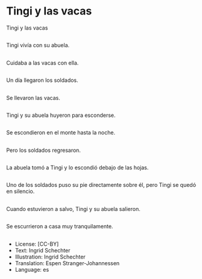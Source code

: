 # Tingi y las vacas

Tingi y las vacas

##
Tingi vivía con su abuela.

##
Cuidaba a las vacas con ella.

##
Un día llegaron los soldados.

##
Se llevaron las vacas.

##
Tingi y su abuela huyeron para esconderse.

##
Se escondieron en el monte hasta la noche.

##
Pero los soldados regresaron.

##
La abuela tomó a Tingi y lo escondió debajo de las hojas.

##
Uno de los soldados puso su pie directamente sobre él, pero Tingi se quedó en silencio.

##
Cuando estuvieron a salvo, Tingi y su abuela salieron.

##
Se escurrieron a casa muy tranquilamente.

##
* License: [CC-BY]
* Text: Ingrid Schechter
* Illustration: Ingrid Schechter
* Translation: Espen Stranger-Johannessen
* Language: es
